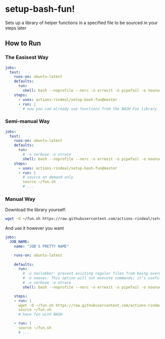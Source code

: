 setup-bash-fun!
================

Sets up a library of helper functions in a specified file to be sourced in your steps later

How to Run
--------------

### The Easisest Way

```yaml
jobs:
  test:
    runs-on: ubuntu-latest
    defaults:
      run:
        shell: bash --noprofile --norc -o errexit -o pipefail -o nounset -c "source ~/fun.sh;  set +o verbose +o xtrace  ; source '{0}'"
    steps:
      - uses: actions-rindeal/setup-bash-fun@master
      - run: |
        # now you can already use functions from the BASH Fun library
```

### Semi-manual Way

```yaml
jobs:
  test:
    runs-on: ubuntu-latest
    defaults:
      run:
        # -o verbose -o xtrace
        shell: bash --noprofile --norc -o errexit -o pipefail -o nounset {0}
    steps:
      - uses: actions-rindeal/setup-bash-fun@master
      - run: |
        # source on demand only
        source ~/fun.sh
        # ...
```

### Manual Way

Download the library yourself:

```sh
wget -O ~/fun.sh https://raw.githubusercontent.com/actions-rindeal/setup-bash-fun/master/fun.sh
```

And use it however you want

```yaml
jobs:
  JOB_NAME:
    name: "JOB'S PRETTY NAME"

    runs-on: ubuntu-latest
    
    defaults:
      run:
        # -o noclobber: prevent existing regular files from being overwritten by redirection of output
        # -o noexec: This option will not execute commands; it’s useful for checking a script for syntax errors.
        # -o verbose -o xtrace
        shell: bash --noprofile --norc -o errexit -o pipefail -o nounset {0}

    steps:
    - run: |
      wget -O ~/fun.sh https://raw.githubusercontent.com/actions-rindeal/setup-bash-fun/master/fun.sh
      source ~/fun.sh
      # have fun with BASH

    - run: |
      source ~/fun.sh
      # ...
```

